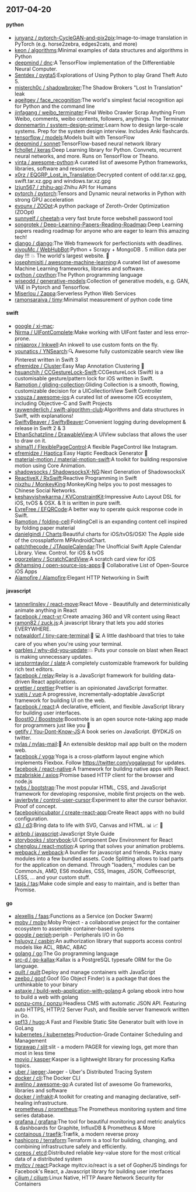 ## 2017-04-20

#### python
* [junyanz / pytorch-CycleGAN-and-pix2pix](https://github.com/junyanz/pytorch-CycleGAN-and-pix2pix):Image-to-image translation in PyTorch (e.g. horse2zebra, edges2cats, and more)
* [keon / algorithms](https://github.com/keon/algorithms):Minimal examples of data structures and algorithms in Python
* [deepmind / dnc](https://github.com/deepmind/dnc):A TensorFlow implementation of the Differentiable Neural Computer.
* [Sentdex / pygta5](https://github.com/Sentdex/pygta5):Explorations of Using Python to play Grand Theft Auto 5.
* [misterch0c / shadowbroker](https://github.com/misterch0c/shadowbroker):The Shadow Brokers "Lost In Translation" leak
* [ageitgey / face_recognition](https://github.com/ageitgey/face_recognition):The world's simplest facial recognition api for Python and the command line
* [jinfagang / weibo_terminater](https://github.com/jinfagang/weibo_terminater):Final Weibo Crawler Scrap Anything From Weibo, comments, weibo contents, followers, anythings. The Terminator
* [donnemartin / system-design-primer](https://github.com/donnemartin/system-design-primer):Learn how to design large-scale systems. Prep for the system design interview. Includes Anki flashcards.
* [tensorflow / models](https://github.com/tensorflow/models):Models built with TensorFlow
* [deepmind / sonnet](https://github.com/deepmind/sonnet):TensorFlow-based neural network library
* [fchollet / keras](https://github.com/fchollet/keras):Deep Learning library for Python. Convnets, recurrent neural networks, and more. Runs on TensorFlow or Theano.
* [vinta / awesome-python](https://github.com/vinta/awesome-python):A curated list of awesome Python frameworks, libraries, software and resources
* [x0rz / EQGRP_Lost_in_Translation](https://github.com/x0rz/EQGRP_Lost_in_Translation):Decrypted content of odd.tar.xz.gpg, swift.tar.xz.gpg and windows.tar.xz.gpg
* [lzjun567 / zhihu-api](https://github.com/lzjun567/zhihu-api):Zhihu API for Humans
* [pytorch / pytorch](https://github.com/pytorch/pytorch):Tensors and Dynamic neural networks in Python with strong GPU acceleration
* [eyounx / ZOOpt](https://github.com/eyounx/ZOOpt):A python package of Zeroth-Order Optimization (ZOOpt)
* [sunnyelf / cheetah](https://github.com/sunnyelf/cheetah):a very fast brute force webshell password tool
* [songrotek / Deep-Learning-Papers-Reading-Roadmap](https://github.com/songrotek/Deep-Learning-Papers-Reading-Roadmap):Deep Learning papers reading roadmap for anyone who are eager to learn this amazing tech!
* [django / django](https://github.com/django/django):The Web framework for perfectionists with deadlines.
* [xiyouMc / WebHubBot](https://github.com/xiyouMc/WebHubBot):Python + Scrapy + MongoDB . 5 million data per day !!! 💥 The world's largest website. 🔞
* [josephmisiti / awesome-machine-learning](https://github.com/josephmisiti/awesome-machine-learning):A curated list of awesome Machine Learning frameworks, libraries and software.
* [python / cpython](https://github.com/python/cpython):The Python programming language
* [wiseodd / generative-models](https://github.com/wiseodd/generative-models):Collection of generative models, e.g. GAN, VAE in Pytorch and Tensorflow.
* [Miserlou / Zappa](https://github.com/Miserlou/Zappa):Serverless Python Web Services
* [ramonsaraiva / timy](https://github.com/ramonsaraiva/timy):Minimalist measurement of python code time

#### swift
* [google / xi-mac](https://github.com/google/xi-mac):
* [Nirma / UIFontComplete](https://github.com/Nirma/UIFontComplete):Make working with UIFont faster and less error-prone.
* [ninjaprox / Inkwell](https://github.com/ninjaprox/Inkwell):An inkwell to use custom fonts on the fly.
* [younatics / YNSearch](https://github.com/younatics/YNSearch):🔍 Awesome fully customizable search view like Pinterest written in Swift 3
* [efremidze / Cluster](https://github.com/efremidze/Cluster):Easy Map Annotation Clustering 📍
* [hsuanchih / CCGestureLock-Swift](https://github.com/hsuanchih/CCGestureLock-Swift):CCGestureLock (Swift) is a customisable gesture/pattern lock for iOS written in Swift.
* [Ramotion / gliding-collection](https://github.com/Ramotion/gliding-collection):Gliding Collection is a smooth, flowing, customizable decision for a UICollectionView Swift Controller
* [vsouza / awesome-ios](https://github.com/vsouza/awesome-ios):A curated list of awesome iOS ecosystem, including Objective-C and Swift Projects
* [raywenderlich / swift-algorithm-club](https://github.com/raywenderlich/swift-algorithm-club):Algorithms and data structures in Swift, with explanations!
* [SwiftyBeaver / SwiftyBeaver](https://github.com/SwiftyBeaver/SwiftyBeaver):Convenient logging during development & release in Swift 2 & 3
* [EthanSchatzline / DrawableView](https://github.com/EthanSchatzline/DrawableView):A UIView subclass that allows the user to draw on it.
* [shima11 / FlexiblePageControl](https://github.com/shima11/FlexiblePageControl):A flexible PageControl like Instagram.
* [efremidze / Haptica](https://github.com/efremidze/Haptica):Easy Haptic Feedback Generator 📳
* [material-motion / material-motion-swift](https://github.com/material-motion/material-motion-swift):A toolkit for building responsive motion using Core Animation.
* [shadowsocks / ShadowsocksX-NG](https://github.com/shadowsocks/ShadowsocksX-NG):Next Generation of ShadowsocksX
* [ReactiveX / RxSwift](https://github.com/ReactiveX/RxSwift):Reactive Programming in Swift
* [nixzhu / MonkeyKing](https://github.com/nixzhu/MonkeyKing):MonkeyKing helps you to post messages to Chinese Social Networks.
* [keshavvishwkarma / KVConstraintKit](https://github.com/keshavvishwkarma/KVConstraintKit):Impressive Auto Layout DSL for iOS, tvOS & OSX. & It is written in pure swift.
* [EyreFree / EFQRCode](https://github.com/EyreFree/EFQRCode):A better way to operate quick response code in Swift.
* [Ramotion / folding-cell](https://github.com/Ramotion/folding-cell):FoldingCell is an expanding content cell inspired by folding paper material
* [danielgindi / Charts](https://github.com/danielgindi/Charts):Beautiful charts for iOS/tvOS/OSX! The Apple side of the crossplatform MPAndroidChart.
* [patchthecode / JTAppleCalendar](https://github.com/patchthecode/JTAppleCalendar):The Unofficial Swift Apple Calendar Library. View. Control. for iOS & tvOS
* [pgorzelany / ScratchCardView](https://github.com/pgorzelany/ScratchCardView):A scratch card view for iOS
* [dkhamsing / open-source-ios-apps](https://github.com/dkhamsing/open-source-ios-apps):📱 Collaborative List of Open-Source iOS Apps
* [Alamofire / Alamofire](https://github.com/Alamofire/Alamofire):Elegant HTTP Networking in Swift

#### javascript
* [tannerlinsley / react-move](https://github.com/tannerlinsley/react-move):React Move - Beautifully and deterministically animate anything in React
* [facebook / react-vr](https://github.com/facebook/react-vr):Create amazing 360 and VR content using React
* [ramon82 / zuck.js](https://github.com/ramon82/zuck.js):A javascript library that lets you add stories EVERYWHERE.
* [notwaldorf / tiny-care-terminal](https://github.com/notwaldorf/tiny-care-terminal):💖 💻 A little dashboard that tries to take care of you when you're using your terminal.
* [garbles / why-did-you-update](https://github.com/garbles/why-did-you-update):💥 Puts your console on blast when React is making unnecessary updates.
* [ianstormtaylor / slate](https://github.com/ianstormtaylor/slate):A completely customizable framework for building rich text editors.
* [facebook / relay](https://github.com/facebook/relay):Relay is a JavaScript framework for building data-driven React applications.
* [prettier / prettier](https://github.com/prettier/prettier):Prettier is an opinionated JavaScript formatter.
* [vuejs / vue](https://github.com/vuejs/vue):A progressive, incrementally-adoptable JavaScript framework for building UI on the web.
* [facebook / react](https://github.com/facebook/react):A declarative, efficient, and flexible JavaScript library for building user interfaces.
* [BoostIO / Boostnote](https://github.com/BoostIO/Boostnote):Boostnote is an open source note-taking app made for programmers just like you 🚀
* [getify / You-Dont-Know-JS](https://github.com/getify/You-Dont-Know-JS):A book series on JavaScript. @YDKJS on twitter.
* [nylas / nylas-mail](https://github.com/nylas/nylas-mail):💌 An extensible desktop mail app built on the modern web.
* [facebook / yoga](https://github.com/facebook/yoga):Yoga is a cross-platform layout engine which implements Flexbox. Follow https://twitter.com/yogalayout for updates.
* [facebook / react-native](https://github.com/facebook/react-native):A framework for building native apps with React.
* [mzabriskie / axios](https://github.com/mzabriskie/axios):Promise based HTTP client for the browser and node.js
* [twbs / bootstrap](https://github.com/twbs/bootstrap):The most popular HTML, CSS, and JavaScript framework for developing responsive, mobile first projects on the web.
* [javierbyte / control-user-cursor](https://github.com/javierbyte/control-user-cursor):Experiment to alter the cursor behavior. Proof of concept.
* [facebookincubator / create-react-app](https://github.com/facebookincubator/create-react-app):Create React apps with no build configuration.
* [d3 / d3](https://github.com/d3/d3):Bring data to life with SVG, Canvas and HTML. 📊 📈 🎉
* [airbnb / javascript](https://github.com/airbnb/javascript):JavaScript Style Guide
* [storybooks / storybook](https://github.com/storybooks/storybook):UI Component Dev Environment for React
* [chenglou / react-motion](https://github.com/chenglou/react-motion):A spring that solves your animation problems.
* [webpack / webpack](https://github.com/webpack/webpack):A bundler for javascript and friends. Packs many modules into a few bundled assets. Code Splitting allows to load parts for the application on demand. Through "loaders," modules can be CommonJs, AMD, ES6 modules, CSS, Images, JSON, Coffeescript, LESS, ... and your custom stuff.
* [tasjs / tas](https://github.com/tasjs/tas):Make code simple and easy to maintain, and is better than Promise.

#### go
* [alexellis / faas](https://github.com/alexellis/faas):Functions as a Service (on Docker Swarm)
* [moby / moby](https://github.com/moby/moby):Moby Project - a collaborative project for the container ecosystem to assemble container-based systems
* [google / periph](https://github.com/google/periph):periph - Peripherals I/O in Go
* [hsluoyz / casbin](https://github.com/hsluoyz/casbin):An authorization library that supports access control models like ACL, RBAC, ABAC
* [golang / go](https://github.com/golang/go):The Go programming language
* [src-d / go-kallax](https://github.com/src-d/go-kallax):Kallax is a PostgreSQL typesafe ORM for the Go language.
* [quilt / quilt](https://github.com/quilt/quilt):Deploy and manage containers with JavaScript
* [zeebo / goof](https://github.com/zeebo/goof):Goof (Go Object Finder) is a package that does the unthinkable to your binary
* [astaxie / build-web-application-with-golang](https://github.com/astaxie/build-web-application-with-golang):A golang ebook intro how to build a web with golang
* [ponzu-cms / ponzu](https://github.com/ponzu-cms/ponzu):Headless CMS with automatic JSON API. Featuring auto HTTPS, HTTP/2 Server Push, and flexible server framework written in Go.
* [spf13 / hugo](https://github.com/spf13/hugo):A Fast and Flexible Static Site Generator built with love in GoLang
* [kubernetes / kubernetes](https://github.com/kubernetes/kubernetes):Production-Grade Container Scheduling and Management
* [tigrawap / slit](https://github.com/tigrawap/slit):slit - a modern PAGER for viewing logs, get more than most in less time
* [movio / kasper](https://github.com/movio/kasper):Kasper is a lightweight library for processing Kafka topics.
* [uber / jaeger](https://github.com/uber/jaeger):Jaeger - Uber's Distributed Tracing System
* [docker / cli](https://github.com/docker/cli):The Docker CLI
* [avelino / awesome-go](https://github.com/avelino/awesome-go):A curated list of awesome Go frameworks, libraries and software
* [docker / infrakit](https://github.com/docker/infrakit):A toolkit for creating and managing declarative, self-healing infrastructure.
* [prometheus / prometheus](https://github.com/prometheus/prometheus):The Prometheus monitoring system and time series database.
* [grafana / grafana](https://github.com/grafana/grafana):The tool for beautiful monitoring and metric analytics & dashboards for Graphite, InfluxDB & Prometheus & More
* [containous / traefik](https://github.com/containous/traefik):Træfik, a modern reverse proxy
* [hashicorp / terraform](https://github.com/hashicorp/terraform):Terraform is a tool for building, changing, and combining infrastructure safely and efficiently.
* [coreos / etcd](https://github.com/coreos/etcd):Distributed reliable key-value store for the most critical data of a distributed system
* [myitcv / react](https://github.com/myitcv/react):Package myitcv.io/react is a set of GopherJS bindings for Facebook's React, a Javascript library for building user interfaces
* [cilium / cilium](https://github.com/cilium/cilium):Linux Native, HTTP Aware Network Security for Containers
